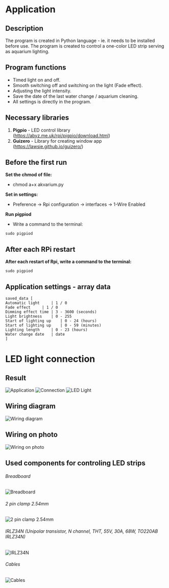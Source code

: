 # Application
## Description
The program is created in Python language - ie. it needs to be installed before use. The program is created to control a one-color LED strip serving as aquarium lighting.


## Program functions
- Timed light on and off.
- Smooth switching off and switching on the light (Fade effect).
- Adjusting the light intensity.
- Save the date of the last water change / aquarium cleaning.
- All settings is directly in the program.

## Necessary libraries
1. **Pigpio** - LED control library (https://abyz.me.uk/rpi/pigpio/download.html)
2. **Guizero** - Library for creating window app (https://lawsie.github.io/guizero/)

## Before the first run
**Set the chmod of file:**
- chmod a+x akvarium.py

**Set in settings:**
- Preference -> Rpi configuration -> interfaces -> 1-Wire Enabled

**Run pigpiod**
- Write a command to the terminal: 
```
sudo pigpiod
```

## After each RPi restart
**After each restart of Rpi, write a command to the terminal:**
```
sudo pigpiod
```

## Application settings - array data
```
saved_data [
Automatic light		| 1 / 0
Fade effect		| 1 / 0
Dimming effect time	| 3 - 3600 (seconds)
Light brightness	| 0 - 255
Start of lighting up	| 0 - 24 (hours)
Start of lighting up	| 0 - 59 (minutes)
Lighting length		| 0 - 23 (hours)
Water change date	| date
]
```
# LED light connection
## Result
![Application](../../img_description/APP.jpg)
![Connection](../../img_description/Setup.jpg)
![LED Light](../../img_description/AQ.jpg)
## Wiring diagram
![Wiring diagram](../../img_description/Diagram.png)
## Wiring on photo
![Wiring on photo](../../img_description/connect.jpg)
## Used components for controling LED strips
###### Breadboard
![Breadboard](../../img_description/re1.jpg)
###### 2 pin clamp 2.54mm
![2 pin clamp 2.54mm](../../img_description/re2.jpg)
###### IRLZ34N (Unipolar transistor, N channel, THT, 55V, 30A, 68W, TO220AB IRLZ34N)
![IRLZ34N](../../img_description/re4.jpg)
###### Cables
![Cables](../../img_description/re3.jpg)
